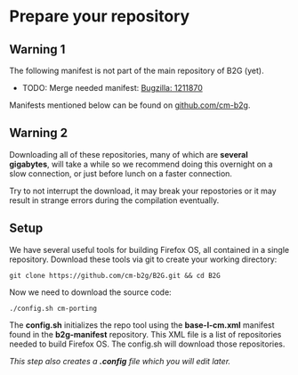 # Prepare your repository #
## Warning 1 ##
The following manifest is not part of the main repository of B2G (yet).

- TODO: Merge needed manifest: [Bugzilla: 1211870](https://bugzilla.mozilla.org/show_bug.cgi?id=1211870)

Manifests mentioned below can be found on [github.com/cm-b2g](https://github.com/cm-b2g/).

## Warning 2 ##
Downloading all of these repositories, many of which are **several gigabytes**, will take a while so we recommend doing this overnight on a slow connection, or just before lunch on a faster connection.

Try to not interrupt the download, it may break your repostories or it may result in strange errors during the compilation eventually.

## Setup ##

We have several useful tools for building Firefox OS, all contained in a single repository. Download these tools via git to create your working directory:

    git clone https://github.com/cm-b2g/B2G.git && cd B2G

Now we need to download the source code:

    ./config.sh cm-porting

The **config.sh** initializes the repo tool using the **base-l-cm.xml** manifest found in the **b2g-manifest** repository. This XML file is a list of repositories needed to build Firefox OS. The config.sh will download those repositories.

*This step also creates a **.config** file which you will edit later.*